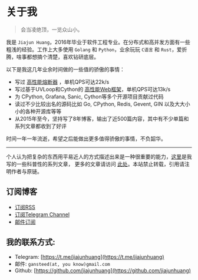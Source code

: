 # 关于我

> 会当凌绝顶，一览众山小。

我是 `Jiajun Huang`，2016年毕业于软件工程专业。在分布式和高并发方面有一些粗浅的经验。工作上大多使用 `Golang`
和 `Python`，业余玩玩 `C语言` 和 `Rust`，爱折腾，啥事都想搞个清楚，喜欢钻研底层。

以下是我这几年业余时间做的一些值的骄傲的事情：

- 写过 [高性能熔断器](https://github.com/jiajunhuang/guard) ，单机QPS可达22k/s
- 写过基于UVLoop和Cython的 [高性能Web框架](https://github.com/jiajunhuang/storm)，单机QPS可达13k/s
- 为 CPython, Grafana, Sanic, Cython等多个开源项目贡献过代码
- 读过不少比较出名的源码比如 Go, CPython, Redis, Gevent, GIN 以及大大小小的各种开源库等等
- 从2015年至今，坚持写了8年博客，输出了近500篇内容，其中有不少单篇和系列文章都收到了好评

时间一年一年流逝，希望之后能做出更多值得骄傲的事情，不负韶华。

------

个人认为把复杂的东西用平易近人的方式描述出来是一种很重要的能力，[这里](/tutorial)是我写的一些科普性的系列文章，
更多的文章请访问 [此处](https://jiajunhuang.com/archive)。本站禁止转载，引用请注明作者与原链。

## 订阅博客

- [订阅RSS](https://jiajunhuang.com/rss)
- [订阅Telegram Channel](https://t.me/jiajunhuangcom)
- [邮件订阅](https://eepurl.com/guVPMj)

## 我的联系方式:

- Telegram: [https://t.me/jiajunhuang](https://t.me/jiajunhuang)
- 邮件: `gansteed(at, you know)gmail.com`
- Github: [https://github.com/jiajunhuang](https://github.com/jiajunhuang)
